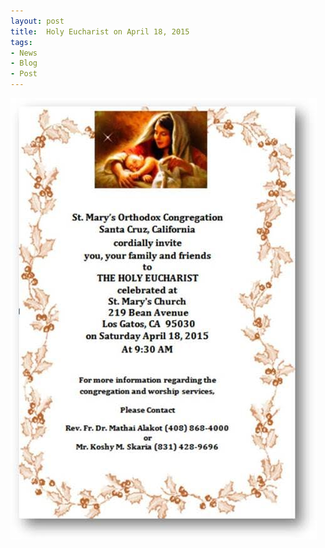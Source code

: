 ```yaml
---
layout: post
title:  Holy Eucharist on April 18, 2015
tags:
- News
- Blog
- Post
---
```


<p><img src="assets/images/2015-04-18.jpg" alt="Holy Eucharist" /></p>

